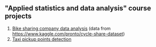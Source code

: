 ## "Applied statistics and data analysis" course projects

1. [Bike sharing company data analysis](https://github.com/polgrisha/ProjectsDS/tree/master/bike_sharing_analytics) (data from https://www.kaggle.com/pronto/cycle-share-dataset)
2. [Taxi pickup points detection](https://github.com/polgrisha/ProjectsDS/tree/master/taxi_pickup_points_detection) 